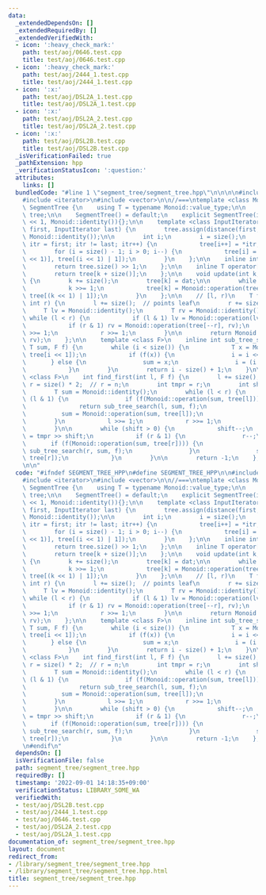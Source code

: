 ```yaml
---
data:
  _extendedDependsOn: []
  _extendedRequiredBy: []
  _extendedVerifiedWith:
  - icon: ':heavy_check_mark:'
    path: test/aoj/0646.test.cpp
    title: test/aoj/0646.test.cpp
  - icon: ':heavy_check_mark:'
    path: test/aoj/2444_1.test.cpp
    title: test/aoj/2444_1.test.cpp
  - icon: ':x:'
    path: test/aoj/DSL2A_1.test.cpp
    title: test/aoj/DSL2A_1.test.cpp
  - icon: ':x:'
    path: test/aoj/DSL2A_2.test.cpp
    title: test/aoj/DSL2A_2.test.cpp
  - icon: ':x:'
    path: test/aoj/DSL2B.test.cpp
    title: test/aoj/DSL2B.test.cpp
  _isVerificationFailed: true
  _pathExtension: hpp
  _verificationStatusIcon: ':question:'
  attributes:
    links: []
  bundledCode: "#line 1 \"segment_tree/segment_tree.hpp\"\n\n\n\n#include <functional>\n\
    #include <iterator>\n#include <vector>\n\n//===\ntemplate <class Monoid>\nstruct\
    \ SegmentTree {\n    using T = typename Monoid::value_type;\n\n    std::vector<T>\
    \ tree;\n\n    SegmentTree() = default;\n    explicit SegmentTree(int n) : tree(n\
    \ << 1, Monoid::identity()){};\n\n    template <class InputIterator>\n    SegmentTree(InputIterator\
    \ first, InputIterator last) {\n        tree.assign(distance(first, last) << 1,\
    \ Monoid::identity());\n\n        int i;\n        i = size();\n        for (InputIterator\
    \ itr = first; itr != last; itr++) {\n            tree[i++] = *itr;\n        }\n\
    \        for (i = size() - 1; i > 0; i--) {\n            tree[i] = Monoid::operation(tree[(i\
    \ << 1)], tree[(i << 1) | 1]);\n        }\n    };\n\n    inline int size() {\n\
    \        return tree.size() >> 1;\n    };\n\n    inline T operator[](int k) {\n\
    \        return tree[k + size()];\n    };\n\n    void update(int k, const T dat)\
    \ {\n        k += size();\n        tree[k] = dat;\n\n        while (k > 1) {\n\
    \            k >>= 1;\n            tree[k] = Monoid::operation(tree[(k << 1)],\
    \ tree[(k << 1) | 1]);\n        }\n    };\n\n    // [l, r)\n    T fold(int l,\
    \ int r) {\n        l += size();  // points leaf\n        r += size();\n\n   \
    \     T lv = Monoid::identity();\n        T rv = Monoid::identity();\n       \
    \ while (l < r) {\n            if (l & 1) lv = Monoid::operation(lv, tree[l++]);\n\
    \            if (r & 1) rv = Monoid::operation(tree[--r], rv);\n            l\
    \ >>= 1;\n            r >>= 1;\n        }\n\n        return Monoid::operation(lv,\
    \ rv);\n    };\n\n    template <class F>\n    inline int sub_tree_search(int i,\
    \ T sum, F f) {\n        while (i < size()) {\n            T x = Monoid::operation(sum,\
    \ tree[i << 1]);\n            if (f(x)) {\n                i = i << 1;\n     \
    \       } else {\n                sum = x;\n                i = (i << 1) | 1;\n\
    \            }\n        }\n        return i - size() + 1;\n    }\n\n    template\
    \ <class F>\n    int find_first(int l, F f) {\n        l += size();\n        int\
    \ r = size() * 2;  // r = n;\n        int tmpr = r;\n        int shift = 0;\n\n\
    \        T sum = Monoid::identity();\n        while (l < r) {\n            if\
    \ (l & 1) {\n                if (f(Monoid::operation(sum, tree[l]))) {\n     \
    \               return sub_tree_search(l, sum, f);\n                }\n      \
    \          sum = Monoid::operation(sum, tree[l]);\n                l++;\n    \
    \        }\n            l >>= 1;\n            r >>= 1;\n            shift++;\n\
    \        }\n\n        while (shift > 0) {\n            shift--;\n            r\
    \ = tmpr >> shift;\n            if (r & 1) {\n                r--;\n         \
    \       if (f(Monoid::operation(sum, tree[r]))) {\n                    return\
    \ sub_tree_search(r, sum, f);\n                }\n                sum = Monoid::operation(sum,\
    \ tree[r]);\n            }\n        }\n\n        return -1;\n    };\n};\n//===\n\
    \n\n"
  code: "#ifndef SEGMENT_TREE_HPP\n#define SEGMENT_TREE_HPP\n\n#include <functional>\n\
    #include <iterator>\n#include <vector>\n\n//===\ntemplate <class Monoid>\nstruct\
    \ SegmentTree {\n    using T = typename Monoid::value_type;\n\n    std::vector<T>\
    \ tree;\n\n    SegmentTree() = default;\n    explicit SegmentTree(int n) : tree(n\
    \ << 1, Monoid::identity()){};\n\n    template <class InputIterator>\n    SegmentTree(InputIterator\
    \ first, InputIterator last) {\n        tree.assign(distance(first, last) << 1,\
    \ Monoid::identity());\n\n        int i;\n        i = size();\n        for (InputIterator\
    \ itr = first; itr != last; itr++) {\n            tree[i++] = *itr;\n        }\n\
    \        for (i = size() - 1; i > 0; i--) {\n            tree[i] = Monoid::operation(tree[(i\
    \ << 1)], tree[(i << 1) | 1]);\n        }\n    };\n\n    inline int size() {\n\
    \        return tree.size() >> 1;\n    };\n\n    inline T operator[](int k) {\n\
    \        return tree[k + size()];\n    };\n\n    void update(int k, const T dat)\
    \ {\n        k += size();\n        tree[k] = dat;\n\n        while (k > 1) {\n\
    \            k >>= 1;\n            tree[k] = Monoid::operation(tree[(k << 1)],\
    \ tree[(k << 1) | 1]);\n        }\n    };\n\n    // [l, r)\n    T fold(int l,\
    \ int r) {\n        l += size();  // points leaf\n        r += size();\n\n   \
    \     T lv = Monoid::identity();\n        T rv = Monoid::identity();\n       \
    \ while (l < r) {\n            if (l & 1) lv = Monoid::operation(lv, tree[l++]);\n\
    \            if (r & 1) rv = Monoid::operation(tree[--r], rv);\n            l\
    \ >>= 1;\n            r >>= 1;\n        }\n\n        return Monoid::operation(lv,\
    \ rv);\n    };\n\n    template <class F>\n    inline int sub_tree_search(int i,\
    \ T sum, F f) {\n        while (i < size()) {\n            T x = Monoid::operation(sum,\
    \ tree[i << 1]);\n            if (f(x)) {\n                i = i << 1;\n     \
    \       } else {\n                sum = x;\n                i = (i << 1) | 1;\n\
    \            }\n        }\n        return i - size() + 1;\n    }\n\n    template\
    \ <class F>\n    int find_first(int l, F f) {\n        l += size();\n        int\
    \ r = size() * 2;  // r = n;\n        int tmpr = r;\n        int shift = 0;\n\n\
    \        T sum = Monoid::identity();\n        while (l < r) {\n            if\
    \ (l & 1) {\n                if (f(Monoid::operation(sum, tree[l]))) {\n     \
    \               return sub_tree_search(l, sum, f);\n                }\n      \
    \          sum = Monoid::operation(sum, tree[l]);\n                l++;\n    \
    \        }\n            l >>= 1;\n            r >>= 1;\n            shift++;\n\
    \        }\n\n        while (shift > 0) {\n            shift--;\n            r\
    \ = tmpr >> shift;\n            if (r & 1) {\n                r--;\n         \
    \       if (f(Monoid::operation(sum, tree[r]))) {\n                    return\
    \ sub_tree_search(r, sum, f);\n                }\n                sum = Monoid::operation(sum,\
    \ tree[r]);\n            }\n        }\n\n        return -1;\n    };\n};\n//===\n\
    \n#endif\n"
  dependsOn: []
  isVerificationFile: false
  path: segment_tree/segment_tree.hpp
  requiredBy: []
  timestamp: '2022-09-01 14:18:35+09:00'
  verificationStatus: LIBRARY_SOME_WA
  verifiedWith:
  - test/aoj/DSL2B.test.cpp
  - test/aoj/2444_1.test.cpp
  - test/aoj/0646.test.cpp
  - test/aoj/DSL2A_2.test.cpp
  - test/aoj/DSL2A_1.test.cpp
documentation_of: segment_tree/segment_tree.hpp
layout: document
redirect_from:
- /library/segment_tree/segment_tree.hpp
- /library/segment_tree/segment_tree.hpp.html
title: segment_tree/segment_tree.hpp
---
```

